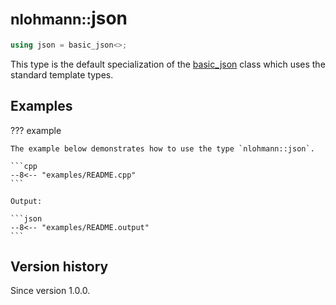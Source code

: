 # <small>nlohmann::</small>json

```cpp
using json = basic_json<>;
```

This type is the default specialization of the [basic_json](basic_json/index.md) class which uses the standard template
types.

## Examples

??? example

    The example below demonstrates how to use the type `nlohmann::json`.

    ```cpp
    --8<-- "examples/README.cpp"
    ```

    Output:

    ```json
    --8<-- "examples/README.output"
    ```

## Version history

Since version 1.0.0.
